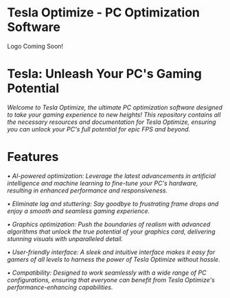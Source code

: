 # Tesla Optimize - PC Optimization Software

Logo Coming Soon!

# Tesla: Unleash Your PC's Gaming Potential

*Welcome to Tesla Optimize, the ultimate PC optimization software designed to take your gaming experience to new heights! This repository contains all the necessary resources and documentation for Tesla Optimize, ensuring you can unlock your PC's full potential for epic FPS and beyond.*

# Features

*• AI-powered optimization: Leverage the latest advancements in artificial intelligence and machine learning to fine-tune your PC's hardware, resulting in enhanced performance and responsiveness.*

*• Eliminate lag and stuttering: Say goodbye to frustrating frame drops and enjoy a smooth and seamless gaming experience.*

*• Graphics optimization: Push the boundaries of realism with advanced algorithms that unlock the true potential of your graphics card, delivering stunning visuals with unparalleled detail.*

*• User-friendly interface: A sleek and intuitive interface makes it easy for gamers of all levels to harness the power of Tesla Optimize without hassle.*

*• Compatibility: Designed to work seamlessly with a wide range of PC configurations, ensuring that everyone can benefit from Tesla Optimize's performance-enhancing capabilities.*
